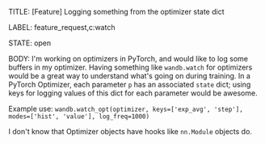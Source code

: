 TITLE:
[Feature] Logging something from the optimizer state dict

LABEL:
feature_request,c:watch

STATE:
open

BODY:
I'm working on optimizers in PyTorch, and would like to log some buffers in my optimizer. Having something like `wandb.watch` for optimizers would be a great way to understand what's going on during training.
In a PyTorch Optimizer, each parameter `p` has an associated `state` dict; using keys for logging values of this dict for each parameter would be awesome.

Example use:
```wandb.watch_opt(optimizer, keys=['exp_avg', 'step'], modes=['hist', 'value'], log_freq=1000)```

I don't know that Optimizer objects have hooks like `nn.Module` objects do.


